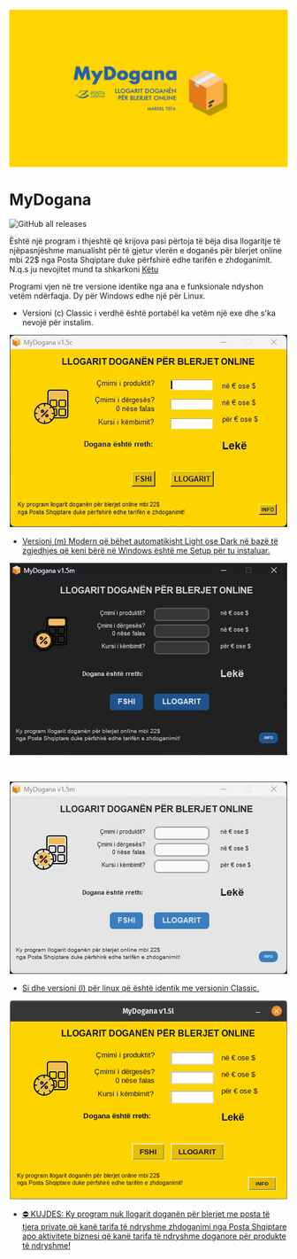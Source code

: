 [![MyDogana Banner](./asete/baneri_mydogana.jpg)](https://github.com/marseltefa/mydogana/releases)


# <b>MyDogana</b> #
![GitHub all releases](https://img.shields.io/github/downloads/marseltefa/mydogana/total?color=%23FFFF00&label=shkarkime&logo=github)

Është një program i thjeshtë që krijova pasi përtoja të bëja disa llogaritje të njëpasnjëshme manualisht për të gjetur vlerën e doganës 
për blerjet online mbi 22$ nga Posta Shqiptare duke përfshirë edhe tarifën e zhdoganimit. N.q.s ju nevojitet mund ta shkarkoni [Këtu](https://github.com/marseltefa/mydogana/releases)

Programi vjen në tre versione identike nga ana e funksionale ndyshon vetëm ndërfaqja. Dy për Windows edhe një për Linux.

- Versioni (c) Classic i verdhë është portabël ka vetëm një exe dhe s'ka nevojë për instalim.
<p align="center">
  <a href="https://github.com/marseltefa/mydogana/releases"><img src="./asete/mydogana_classic.jpg">
</p>
  
  - Versioni (m) Modern që bëhet automatikisht Light ose Dark në bazë të zgjedhjes që keni bërë në Windows është me Setup për tu instaluar.
  <p align="center">
  <a href="https://github.com/marseltefa/mydogana/releases"><img src="./asete/mydogana_dark.jpg">
</p>
    <br>
    <p align="center">
  <a href="https://github.com/marseltefa/mydogana/releases"><img src="./asete/mydogana_light.jpg">
</p>

  - Si dhe versioni (l) për linux që është identik me versionin Classic.
  <p align="center">
  <a href="https://github.com/marseltefa/mydogana/releases"><img src="./asete/mydogana_linux.png">
</p>
  

- ⛔ KUJDES: Ky program nuk llogarit doganën për blerjet me posta të tjera private që kanë tarifa të ndryshme zhdoganimi nga Posta Shqiptare apo aktivitete biznesi që kanë tarifa të ndryshme doganore për produkte të ndryshme!
